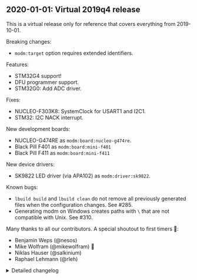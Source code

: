 ## 2020-01-01: Virtual 2019q4 release

This is a virtual release only for reference that covers everything from
2019-10-01.

Breaking changes:

- `modm:target` option requires extended identifiers.

Features:

- STM32G4 support!
- DFU programmer support.
- STM32G0: Add ADC driver.

Fixes:

- NUCLEO-F303K8: SystemClock for USART1 and I2C1.
- STM32: I2C NACK interrupt.

New development boards:

- NUCLEO-G474RE as `modm:board:nucleo-g474re`.
- Black Pill F401 as `modm:board:mini-f401`
- Black Pill F411 as `modm:board:mini-f411`

New device drivers:

- SK9822 LED driver (via APA102) as `modm:driver:sk9822`.

Known bugs:

- `lbuild build` and `lbuild clean` do not remove all previously generated files
  when the configuration changes. See #285.
- Generating modm on Windows creates paths with `\` that are not compatible with
  Unix. See #310.

Many thanks to all our contributors.
A special shoutout to first timers 🎉:

- Benjamin Weps (@nesos)
- Mike Wolfram (@mikewolfram) 🎉
- Niklas Hauser (@salkinium)
- Raphael Lehmann (@rleh)

<details>
<summary>Detailed changelog</summary>

#### 2019-12-19: Add STM32G0 ADC driver and SK9822 LED driver

PR #318 -> fb21f62.  
Tested in hardware by @salkinium.

#### 2019-10-20: Update of modm-devices

Breaking changes: `modm:target` option requires longer identifier, however, it
will give you a list of ambiguous targets to choose from.

PR #306 -> 62ccc26 with **high impact** in all targets.  
Tested in hardware by @salkinium.

#### 2019-10-12: Add Mini-F4x1 STM32 boards and examples

PR #302 -> 64d177a with low impact in STM32 targets.  
Tested in hardware by @rleh.

#### 2019-10-09: Add STM32G4 support

Also adds NUCLEO-G474RE board and examples.

PR #287 -> afaea7f with low impact in STM32 targets.  
Tested in hardware by @rleh.

</details>
